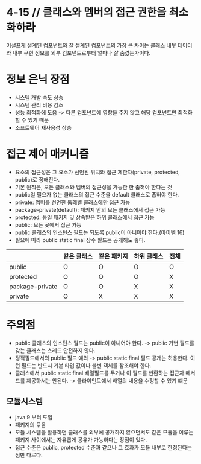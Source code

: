 # 4-15 // 클래스와 멤버의 접근 권한을 최소화하라

어설프게 설계된 컴포넌트와 잘 설계된 컴포넌트의 가장 큰 차이는 클래스 내부 데이터와 내부 구현 정보를 외부 컴포넌트로부터 얼마나 잘 숨겼는가이다.

# 정보 은닉 장점
- 시스템 개발 속도 상승
- 시스템 관리 비용 감소
- 성능 최적화에 도움 -> 다른 컴포넌트에 영향을 주지 않고 해당 컴포넌트만 최적화 할 수 있기 때문
- 소프트웨어 재사용성 상승

# 접근 제어 매커니즘
- 요소의 접근성은 그 요소가 선언된 위치와 접근 제한자(private, protected, public)로 정해진다.
- 기본 원칙은, 모든 클래스와 멤버의 접근성을 가능한 한 좁혀야 한다는 것
- public일 필요가 없는 클래스의 접근 수준을 default 클래스로 좁혀야 한다.
- private: 멤버를 선언한 톱레벨 클래스에만 접근 가능
- package-private(default): 패키지 안의 모든 클래스에서 접근 가능
- protected: 동일 패키지 및 상속받은 하위 클래스에서 접근 가능
- public: 모든 곳에서 접근 가능
- public 클래스의 인스턴스 필드는 되도록 public이 아니어야 한다.(아이템 16)
- 필요에 따라 public static final 상수 필드는 공개해도 좋다.

|                 | 같은 클래스 | 같은 패키지 | 하위 클래스 | 전체 |
| --------------- | ----------------------------- | ----------------------------- | ------------------------------ | ------------------- |
| public          | O                             | O                             | O                              | O                   |
| protected       | O                             | O                             | O                              | X                   |
| package-private | O                             | O                             | X                              | X                   |
| private         | O                             | X                             | X                              | X                   |

# 주의점
- public 클래스의 인스턴스 필드는 public이 아니어야 한다. -> public 가변 필드를 갖는 클래스는 스레드 안전하지 않다.
- 정적필드에서의 public 필드 예외 -> public static final 필드 공개는 허용한다. 이런 필드는 반드시 기본 타입 값이나 불변 객체를 참조해야 한다.
- 클래스에서 public static final 배열필드를 두거나 이 필드를 반환하는 접근자 메서드를 제공하서는 안된다. -> 클라이언트에서 배열의 내용을 수정할 수 있기 떄문

## 모듈시스템
- java 9 부터 도입
- 패키지의 묶음
- 모듈 시스템을 활용하면 클래스를 외부에 공개하지 않으면서도 같은 모듈을 이루는 패키지 사이에서는 자유롭게 공유가 가능하다는 장점이 있다.
- 접근 수준은 public, protected 수준과 같으나 그 효과가 모듈 내부로 한정된다는 점만 다르다.